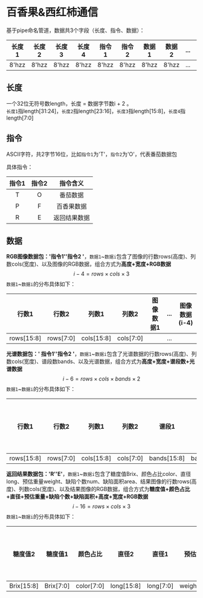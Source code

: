 # 百香果&西红柿通信

基于pipe命名管道，数据共3个字段（长度、指令、数据）：

| 长度1 | 长度2 | 长度3 | 长度4 | 指令1 | 指令2 | 数据1 | 数据2 | ...  | 数据i |
| :---: | :---: | :---: | :---: | :---: | :---: | :---: | :---: | :--: | :---: |
| 8'hzz | 8'hzz | 8'hzz | 8'hzz | 8'hzz | 8'hzz | 8'hzz | 8'hzz | ...  | 8'hzz |

## 长度

一个32位无符号数length，长度 = 数据字节数i + 2 。<br>`长度1`指length[31:24]，`长度2`指length[23:16]，`长度3`指length[15:8]，`长度4`指length[7:0]

## 指令

​	ASCII字符，共2字节16位，比如`指令1`为'T'，`指令2`为'O'，代表番茄数据包

具体指令：

| 指令1 | 指令2 |   指令含义   |
| :---: | :---: | :----------: |
|   T   |   O   |   番茄数据   |
|   P   |   F   |  百香果数据  |
|   R   |   E   | 返回结果数据 |

## **数据**

**RGB图像数据包：'指令1''指令2 '**，`数据1`~`数据i`包含了图像的行数rows(高度)、列数cols(宽度)、以及图像的RGB数据，组合方式为**高度+宽度+RGB数据**
$$
i-4=rows \times cols \times 3
$$
`数据1`~`数据i`的分布具体如下：

|   行数1    |   行数2   |   列数1    |   列数2   | 图像数据1 | ...  | 图像数据(i-4) |
| :--------: | :-------: | :--------: | :-------: | :-------: | :--: | :-----------: |
| rows[15:8] | rows[7:0] | cols[15:8] | cols[7:0] |           | ...  |               |

  

**光谱数据包：' 指令1''指令2 '**，`数据1`~`数据i`包含了光谱数据的行数rows(高度)、列数cols(宽度)、谱段数bands、以及光谱数据，组合方式为**高度+宽度+谱段数+光谱数据**
$$
i-6=rows \times cols \times bands \times 2
$$
`数据1`~`数据i`的分布具体如下：

|   行数1    |   行数2   |   列数1    |   列数2   |    谱段1    |   谱段2    | 图像数据1 | ...  | 图像数据(i-6) |
| :--------: | :-------: | :--------: | :-------: | :---------: | :--------: | :-------: | :--: | :-----------: |
| rows[15:8] | rows[7:0] | cols[15:8] | cols[7:0] | bands[15:8] | bands[7:0] |           | ...  |               |





**返回结果数据包：'R''E'**，`数据1`~`数据i`包含了糖度值Brix、颜色占比color、直径long、预估重量weight、缺陷个数num、缺陷面积area、结果图像的行数rows(高度)、列数cols(宽度)、以及结果图像的RGB数据，组合方式为**糖度值+颜色占比+直径+预估重量+缺陷个数+缺陷面积+高度+宽度+RGB数据**
$$
i-16=rows \times cols \times 3
$$
`数据1`~`数据i`的分布具体如下：

| 糖度值2 | 糖度值1 | 颜色占比 | 直径2 | 直径1 | 预估重量 | 缺陷个数1 | 缺陷个数2 | 缺陷面积1 | 缺陷面积2 | 缺陷面积3 | 缺陷面积4 | 行数1 | 行数2 | 列数1 | 列数2 | 图像数据1 | ... | 图像数据(i-16) |
| :-: | :-: | :-: | :-: | :-: | :-: | :-: | :-: | :-: | :-: | :-: | :-: | :-: | :-: | :-: | --- | --- | --- | --- |
| Brix[15:8] | Brix[7:0] | color[7:0] | long[15:8] | long[7:0] | weight[7:0] | num[15:8] | num[7:0] | area[31:24] | area[23:16] | area[15:8] | area[7:0] | rows[15:8] | rows[7:0] | cols[15:8] | cols[7:0] | | ... | |

